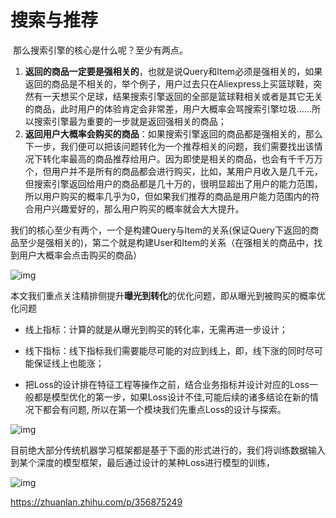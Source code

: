 # 搜索与推荐



​	那么搜索引擎的核心是什么呢？至少有两点。

1. **返回的商品一定要是强相关的**，也就是说Query和Item必须是强相关的，如果返回的商品是不相关的，举个例子，用户过去只在Aliexpress上买篮球鞋，突然有一天想买个足球，结果搜索引擎返回的全部是篮球鞋相关或者是其它无关的商品，此时用户的体验肯定会非常差，用户大概率会骂搜索引擎垃圾......所以搜索引擎最为重要的一步就是返回强相关的商品；
2. **返回用户大概率会购买的商品**：如果搜索引擎返回的商品都是强相关的，那么下一步，我们便可以把该问题转化为一个推荐相关的问题，我们需要找出该情况下转化率最高的商品推荐给用户。因为即使是相关的商品，也会有千千万万个，但用户并不是所有的商品都会进行购买，比如，某用户月收入是几千元，但搜索引擎返回给用户的商品都是几十万的，很明显超出了用户的能力范围，所以用户购买的概率几乎为0，但如果我们推荐的商品是用户能力范围内的符合用户兴趣爱好的，那么用户购买的概率就会大大提升。

​	我们的核心至少有两个，一个是构建Query与Item的关系(保证Query下返回的商品至少是强相关的)，第二个就是构建User和Item的关系（在强相关的商品中，找到用户大概率会点击购买的商品）

![img](https://pic4.zhimg.com/80/v2-e1742a6cb3f091088074e72b4ea4e13f_1440w.jpg)

本文我们重点关注精排侧提升**曝光到转化**的优化问题，即从曝光到被购买的概率优化问题



- 线上指标：计算的就是从曝光到购买的转化率，无需再进一步设计；
- 线下指标：线下指标我们需要能尽可能的对应到线上，即，线下涨的同时尽可能保证线上也能涨；



- 把Loss的设计排在特征工程等操作之前，结合业务指标并设计对应的Loss一般都是模型优化的第一步，如果Loss设计不佳,可能后续的诸多结论在新的情况下都会有问题, 所以在第一个模块我们先重点Loss的设计与探索。

![img](https://pic1.zhimg.com/80/v2-73b7ad8eae4a2a74987f3dbc795f93a8_1440w.jpg)

目前绝大部分传统机器学习框架都是基于下面的形式进行的，我们将训练数据输入到某个深度的模型框架，最后通过设计的某种Loss进行模型的训练，

![img](https://pic4.zhimg.com/80/v2-57545fbb0eb4bac8beeb5837482c7bef_1440w.jpg)









https://zhuanlan.zhihu.com/p/356875249